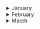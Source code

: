 
<details><summary>January</summary>

##### 3-01-2021
* [How a Zen Buddhist Monk and Hospital Chaplain Spends His Sundays](https://www.nytimes.com/2021/01/01/nyregion/coronavirus-hospital-chaplain-buddhism.html) #death #buddhism #zen #palliative_care

##### 10-01-2021
* [I Think Beethoven Encoded His Deafness in His Music](https://www.nytimes.com/2020/12/27/arts/music/beethoven-hearing-loss-deafness.html) #music #insight #Beethoven #health

##### 14-01-2021
* [How Bad Is Your Spotify? Our sophisticated A.I. judges your awful taste in music.](https://pudding.cool/2020/12/judge-my-spotify/) #spotify #ai #data_visualization #data #music

#### 21-01-2021
* [A Nepali Team Just Made the First Winter Ascent of K2](https://www.outsideonline.com/2420319/k2-first-winter-ascent) #K2 #mountain #ascent #mountaineering #outside

#### 22-01-2021
* [The pandemic is showing us which friendships are worth keeping](https://www.washingtonpost.com/lifestyle/2021/01/22/friends-pandemic-casual-pod-social-circle/) #friendship #insight #disease #relationships

#### 26-01-2021
* [The Strange Brain of the World’s Greatest Solo Climber](https://nautil.us/issue/39/sport/the-strange-brain-of-the-worlds-greatest-solo-climber) #science #mountain #ascent #mountaineering #climber #brain #amygdala

#### 30-01-2021
* [Las abuelas, motor de la evolución humana](https://www.rtve.es/alacarta/audios/a-hombros-de-gigantes/hombros-gigantes-abuelas-motor-evolucion-humana-gripe-asoma-valor-del-fracaso-ciencia-hormonas-vegetales-contra-insectos-manuel-andres-del-rio-sabio-ilustrado-07-05-20/5616108/) #insight #science #evolution #msocial_sciences #abuela
</p>
</details>

<details><summary>February</summary>
  
#### 1-02-2021
* [Have You Considered the Benefits of Crying?](https://www.nytimes.com/2020/07/28/opinion/tears-teacher-crying-japan.html) #japan #health #insight

#### 2-02-2021
* [Has Tech Destroyed Society?](https://www.wired.com/story/a-25-year-old-bet-comes-due-has-tech-destroyed-society/#intcid=recommendations_wired-right-rail-vidi-experiment_318e115b-90d3-4384-8364-6ffc8652c3b0_popular4-1) #society #insight #wired

#### 6-02-2021
* [The Dyatlov Pass mystery](https://www.bbc.co.uk/news/extra/SoLiOdJyCK/mystery_of_dyatlov_pass) #mountain #death #science #mystery #nature
* [9 Russian Adventurers Mysteriously Froze to Death. A New Theory Explains Why](https://www.wired.com/story/dyatlov-pass-incident-slab-avalanche/) #wired #science #mystery #mountain

#### 19-02-2021
* [How Much Exercise Do You Need for Better Heart Health?](https://www.nytimes.com/2021/02/17/well/move/exercise-heart-health.html?action=click&algo=top_conversion&block=editors_picks_recirc&fellback=true&imp_id=158503821&impression_id=26f44d60-725a-11eb-972d-172592e47911&index=0&pgtype=Article&region=footer&req_id=553312979&surface=home-featured&variant=2_use) #health #science

#### 23-02-2021
* [Future Vaccines Depend on Test Subjects in Short Supply: Monkeys](https://www.nytimes.com/2021/02/23/business/covid-vaccine-monkeys.html) #health #death #science #nytimes #nature #paradox
</p>
</details>

<details><summary>March</summary>

#### 3-03-2021
* [He Was Born Into Slavery, but Achieved Musical Stardom](https://www.nytimes.com/2021/03/03/arts/music/thomas-wiggins-blind-tom-piano.html?action=click&module=Well&pgtype=Homepage&section=Music) #music #blindness #piano #artist #slavery #history #historical
</p>
</details>
